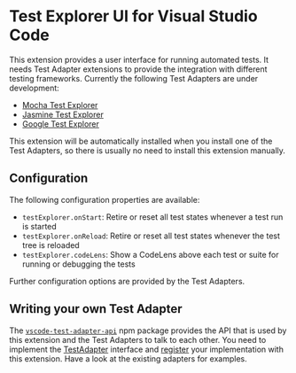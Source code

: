 # Test Explorer UI for Visual Studio Code

This extension provides a user interface for running automated tests.
It needs Test Adapter extensions to provide the integration with different testing frameworks.
Currently the following Test Adapters are under development:

* [Mocha Test Explorer](https://marketplace.visualstudio.com/items?itemName=hbenl.vscode-mocha-test-adapter)
* [Jasmine Test Explorer](https://marketplace.visualstudio.com/items?itemName=hbenl.vscode-jasmine-test-adapter)
* [Google Test Explorer](https://marketplace.visualstudio.com/items?itemName=OpenNingia.vscode-google-test-adapter)

This extension will be automatically installed when you install one of the Test Adapters,
so there is usually no need to install this extension manually.

## Configuration

The following configuration properties are available:

* `testExplorer.onStart`: Retire or reset all test states whenever a test run is started
* `testExplorer.onReload`: Retire or reset all test states whenever the test tree is reloaded
* `testExplorer.codeLens`: Show a CodeLens above each test or suite for running or debugging the tests

Further configuration options are provided by the Test Adapters.

## Writing your own Test Adapter

The [`vscode-test-adapter-api`](https://github.com/hbenl/vscode-test-adapter-api) npm package
provides the API that is used by this extension and the Test Adapters to talk to each other.
You need to implement the 
[TestAdapter](https://github.com/hbenl/vscode-test-adapter-api/blob/5b2300ac79dee47dffe5f9fdfe5399316e31d278/src/index.ts#L10)
interface and
[register](https://github.com/hbenl/vscode-test-adapter-api/blob/5b2300ac79dee47dffe5f9fdfe5399316e31d278/src/index.ts#L6)
your implementation with this extension.
Have a look at the existing adapters for examples.

